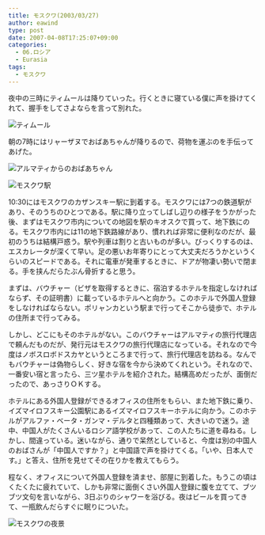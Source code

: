 ```yaml
---
title: モスクワ(2003/03/27)
author: eawind
type: post
date: 2007-04-08T17:25:07+09:00
categories:
  - 06.ロシア
  - Eurasia
tags:
  - モスクワ
---
```

夜中の三時にティムールは降りていった。行くときに寝ている僕に声を掛けてくれて、握手をしてさよならを言って別れた。

![ティムール](/img/wp/2007/04/200303270040061.jpg)

朝の7時にはリャーザヌでおばあちゃんが降りるので、荷物を運ぶのを手伝ってあげた。

![アルマティからのおばあちゃん](/img/wp/2007/04/200303271107561.jpg)

![モスクワ駅](/img/wp/2007/04/200303271434021.jpg)

10:30にはモスクワのカザンスキー駅に到着する。モスクワには7つの鉄道駅があり、そのうちのひとつである。駅に降り立ってしばし辺りの様子をうかがった後、まずはモスクワ市内についての地図を駅のキオスクで買って、地下鉄にのる。モスクワ市内には11の地下鉄路線があり、慣れれば非常に便利なのだが、最初のうちは結構戸惑う。駅や列車は割りと古いものが多い。びっくりするのは、エスカレータが深くて早い。足の悪いお年寄りにとって大丈夫だろうかというくらいのスピードである。それに電車が発車するときに、ドアが物凄い勢いで閉まる。手を挟んだらたぶん骨折すると思う。

まずは、バウチャー（ビザを取得するときに、宿泊するホテルを指定しなければならず、その証明書）に載っているホテルへと向かう。このホテルで外国人登録をしなければならない。ポリャンカという駅まで行ってそこから徒歩で、ホテルの住所まで行ってみる。

しかし、どこにもそのホテルがない。このバウチャーはアルマティの旅行代理店で頼んだものだが、発行元はモスクワの旅行代理店になっている。それなので今度はノボスロボドスカヤというところまで行って、旅行代理店を訪ねる。なんでもバウチャーは偽物らしく、好きな宿を今から決めてくれという。それなので、一番安い宿と言ったら、三ツ星ホテルを紹介された。結構高めだったが、面倒だったので、あっさりＯＫする。

ホテルにある外国人登録ができるオフィスの住所をもらい、また地下鉄に乗り、イズマイロフスキー公園駅にあるイズマイロフスキーホテルに向かう。このホテルがアルファ・ベータ・ガンマ・デルタと四種類あって、大きいので迷う。途中、中国人がたくさんいるロシア語学校があって、この人たちに道を尋ねる。しかし、間違っている。迷いながら、通りで呆然としていると、今度は別の中国人のおばさんが「中国人ですか？」と中国語で声を掛けてくる。「いや、日本人です。」と答え、住所を見せてその在りかを教えてもらう。

程なく、オフィスについて外国人登録を済ませ、部屋に到着した。もうこの頃はくたくたに疲れていて、しかも非常に面倒くさい外国人登録に腹を立てて、ブツブツ文句を言いながら、3日ぶりのシャワーを浴びる。夜はビールを買ってきて、一瓶飲んだらすぐに眠りについた。

![モスクワの夜景](/img/wp/2007/04/200303272326021.jpg)
